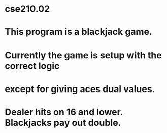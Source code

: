 # cse210.02
# This program is a blackjack game.
# Currently the game is setup with the correct logic
# except for giving aces dual values.
# Dealer hits on 16 and lower. Blackjacks pay out double.